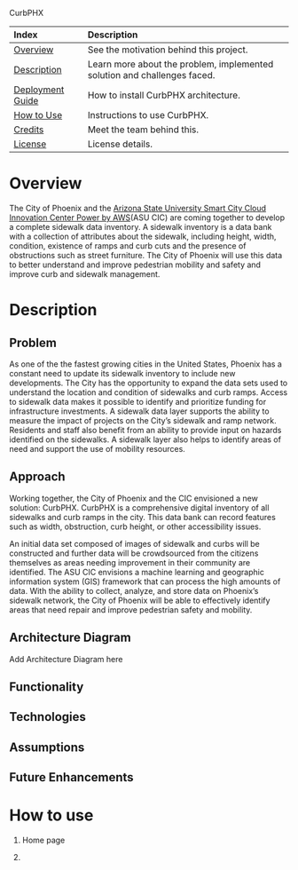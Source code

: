 CurbPHX

|Index| Description|
|:----------------|:-----------|
| [Overview](#overview)         |     See the motivation behind this project.    | 
| [Description](#description)         |     Learn more about the problem, implemented solution and challenges faced.    | 
| [Deployment Guide](#deployment-guide)         |    How to install CurbPHX architecture. |
| [How to Use](#how-to-use)       |     Instructions to use CurbPHX.   |
| [Credits](#credits)      |     Meet the team behind this.     |
| [License](#license)      |     License details.     |



# Overview
The City of Phoenix and the [Arizona State University Smart City Cloud Innovation Center Power by AWS](https://smartchallenges.asu.edu/)(ASU CIC) are coming together to develop a complete sidewalk data inventory. A sidewalk inventory is a data bank with a collection of attributes about the sidewalk, including height, width, condition, existence of ramps and curb cuts and the presence of obstructions such as street furniture. The City of Phoenix will use this data to better understand and improve pedestrian mobility and safety and improve curb and sidewalk management.  


# Description

## Problem
As one of the the fastest growing cities in the United States, Phoenix has a constant need to update its sidewalk inventory to include new developments. The City has the opportunity to expand the data sets used to understand the location and condition of sidewalks and curb ramps. Access to sidewalk data makes it possible to identify and prioritize funding for infrastructure investments. A sidewalk data layer supports the ability to measure the impact of projects on the City’s sidewalk and ramp network. Residents and staff also benefit from an ability to provide input on hazards identified on the sidewalks. A sidewalk layer also helps to identify areas of need and support the use of mobility resources.

## Approach
Working together, the City of Phoenix and the CIC envisioned a new solution: CurbPHX. CurbPHX is a comprehensive digital inventory of all sidewalks and curb ramps in the city. This data bank can record features such as width, obstruction, curb height, or other accessibility issues. 

An initial data set composed of images of sidewalk and curbs will be constructed and further data will be crowdsourced from the citizens themselves as areas needing improvement in their community are identified. The ASU CIC envisions a machine learning and geographic information system (GIS) framework that can process the high amounts of data. With the ability to collect, analyze, and store data on Phoenix’s sidewalk network, the City of Phoenix will be able to effectively identify areas that need repair and improve pedestrian safety and mobility. 

## Architecture Diagram

Add Architecture Diagram here


## Functionality 



## Technologies




## Assumptions





## Future Enhancements






# How to use
1. Home page



2.